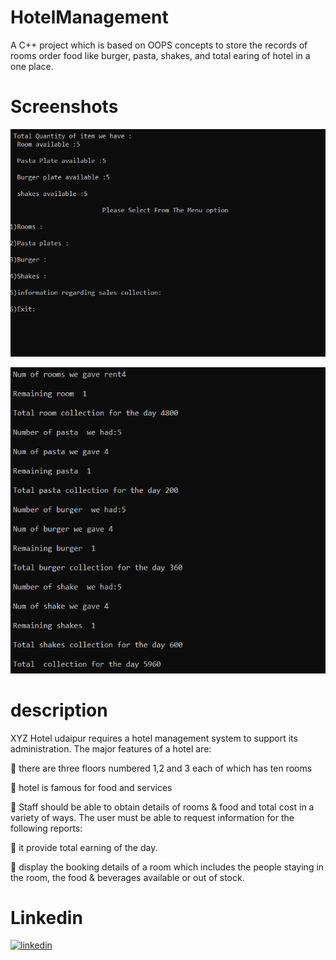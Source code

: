 # HotelManagement
A C++ project which is based on OOPS concepts to store the records of rooms order food like burger, pasta, shakes, and total earing of hotel in a one place.


# Screenshots

![Screenshot](https://github.com/Rudraksh2003/HotelManagement/blob/main/Screenshot%202023-02-21%20093205.png?raw=true)

![Screenshot](https://github.com/Rudraksh2003/HotelManagement/blob/main/Screenshot%202023-02-21%20095828.png?raw=true)


# description 
XYZ Hotel udaipur requires a hotel management system to support its administration. The major features of a hotel are:

 there are three floors numbered 1,2 and 3 each of which has ten rooms  

 hotel is famous for food and services


 Staff should be able to obtain details of  rooms & food and total cost in a variety of ways. The user must be able to request information for the following reports:

 it provide total earning of the day.

 display the booking details of a  room which includes the people staying in the room,
the food & beverages available or out of stock.
# Linkedin
[![linkedin](https://img.shields.io/badge/linkedin-0A66C2?style=for-the-badge&logo=linkedin&logoColor=white)](https://www.linkedin.com/in/rudraksh-laddha-427b301a5/)
